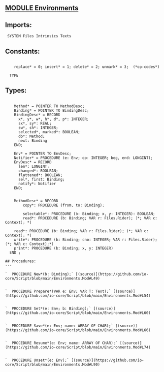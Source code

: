 
## [MODULE Environments](https://github.com/io-core/Script/blob/main/Environments.Mod)

  ## Imports:
` SYSTEM Files Intrinsics Texts`

## Constants:
```
 
    replace* = 0; insert* = 1; delete* = 2; unmark* = 3;  (*op-codes*)

  TYPE 
```
## Types:
```
 
    Method* = POINTER TO MethodDesc;
    Binding* = POINTER TO BindingDesc;
    BindingDesc* = RECORD
      x*, y*, w*, h*, d*, p*: INTEGER;
      sx*, sy*: REAL;
      sw*, sh*: INTEGER;
      selected*, marked*: BOOLEAN;
      do*: Method;
      next: Binding
    END;

    Env* = POINTER TO EnvDesc;
    Notifier* = PROCEDURE (e: Env; op: INTEGER; beg, end: LONGINT);
    EnvDesc* = RECORD
      len*: LONGINT;
      changed*: BOOLEAN;
      flattened*: BOOLEAN;
      sel*, first: Binding;
      notify*: Notifier
    END;


    MethodDesc* = RECORD
        copy*: PROCEDURE (from, to: Binding);
        
        selectable*: PROCEDURE (b: Binding; x, y: INTEGER): BOOLEAN;
        read*: PROCEDURE (b: Binding; VAR r: Files.Rider); (*; VAR c: Context); *)
```
        read*: PROCEDURE (b: Binding; VAR r: Files.Rider); (*; VAR c: Context); *)
        write*: PROCEDURE (b: Binding; cno: INTEGER; VAR r: Files.Rider); (*; VAR c: Context);*)
        print*: PROCEDURE (b: Binding; x, y: INTEGER)
      END ;

```
## Procedures:
---

`  PROCEDURE New*(b: Binding);` [(source)](https://github.com/io-core/Script/blob/main/Environments.Mod#L49)


`  PROCEDURE Prepare*(VAR e: Env; VAR T: Text);` [(source)](https://github.com/io-core/Script/blob/main/Environments.Mod#L54)


`  PROCEDURE Set*(e: Env; b: Binding);` [(source)](https://github.com/io-core/Script/blob/main/Environments.Mod#L60)


`  PROCEDURE Save*(e: Env; name: ARRAY OF CHAR);` [(source)](https://github.com/io-core/Script/blob/main/Environments.Mod#L66)


`  PROCEDURE Resume*(e: Env; name: ARRAY OF CHAR);` [(source)](https://github.com/io-core/Script/blob/main/Environments.Mod#L74)


`  PROCEDURE Unset*(e: Env);` [(source)](https://github.com/io-core/Script/blob/main/Environments.Mod#L90)

